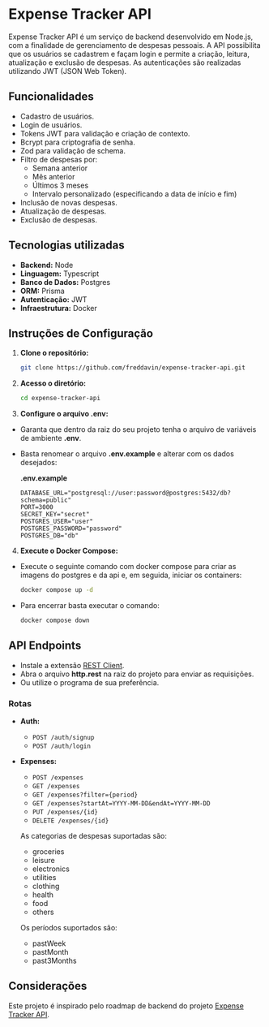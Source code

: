 # Expense Tracker API

Expense Tracker API é um serviço de backend desenvolvido em Node.js, com a finalidade de gerenciamento de despesas pessoais. A API possibilita que os usuários se cadastrem e façam login e permite a criação, leitura, atualização e exclusão de despesas. As autenticações são realizadas utilizando JWT (JSON Web Token).

## Funcionalidades

- Cadastro de usuários.
- Login de usuários.
- Tokens JWT para validação e criação de contexto.
- Bcrypt para criptografia de senha.
- Zod para validação de schema.
- Filtro de despesas por:
  - Semana anterior
  - Mês anterior
  - Últimos 3 meses
  - Intervalo personalizado (especificando a data de início e fim)
- Inclusão de novas despesas.
- Atualização de despesas.
- Exclusão de despesas.

## Tecnologias utilizadas

- **Backend:** Node
- **Linguagem:** Typescript
- **Banco de Dados:** Postgres
- **ORM:** Prisma
- **Autenticação:** JWT
- **Infraestrutura:** Docker

## Instruções de Configuração

1. **Clone o repositório:**

   ```bash
   git clone https://github.com/freddavin/expense-tracker-api.git
   ```

2. **Acesso o diretório:**
   ```bash
   cd expense-tracker-api
   ```
3. **Configure o arquivo .env:**

- Garanta que dentro da raiz do seu projeto tenha o arquivo de variáveis de ambiente **.env**.
- Basta renomear o arquivo **.env.example** e alterar com os dados desejados:

  **.env.example**

  ```dosini
  DATABASE_URL="postgresql://user:password@postgres:5432/db?schema=public"
  PORT=3000
  SECRET_KEY="secret"
  POSTGRES_USER="user"
  POSTGRES_PASSWORD="password"
  POSTGRES_DB="db"
  ```

4. **Execute o Docker Compose:**

- Execute o seguinte comando com docker compose para criar as imagens do postgres e da api e, em seguida, iniciar os containers:
  ```bash
  docker compose up -d
  ```
- Para encerrar basta executar o comando:
  ```bash
  docker compose down
  ```

## API Endpoints

- Instale a extensão [REST Client](https://marketplace.visualstudio.com/items?itemName=humao.rest-client).
- Abra o arquivo **http.rest** na raiz do projeto para enviar as requisições.
- Ou utilize o programa de sua preferência.

### Rotas

- **Auth:**

  - `POST /auth/signup`
  - `POST /auth/login`

- **Expenses:**

  - `POST /expenses`
  - `GET /expenses`
  - `GET /expenses?filter={period}`
  - `GET /expenses?startAt=YYYY-MM-DD&endAt=YYYY-MM-DD`
  - `PUT /expenses/{id}`
  - `DELETE /expenses/{id}`

  As categorias de despesas suportadas são:

  - groceries
  - leisure
  - electronics
  - utilities
  - clothing
  - health
  - food
  - others

  Os períodos suportados são:

  - pastWeek
  - pastMonth
  - past3Months

## Considerações

Este projeto é inspirado pelo roadmap de backend do projeto [Expense Tracker API](https://roadmap.sh/projects/expense-tracker-api).
